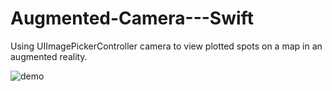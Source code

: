 # Augmented-Camera---Swift
Using UIImagePickerController camera to view plotted spots on a map in an augmented reality.

![demo](Screenshots/demo.gif)
